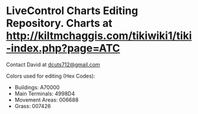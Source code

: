 # LiveControl Charts Editing Repository. Charts at http://kiltmchaggis.com/tikiwiki1/tiki-index.php?page=ATC 
Contact David at dcuts712@gmail.com

Colors used for editing (Hex Codes): 
- Buildings: A70000
- Main Terminals: 4998D4
- Movement Areas: 006688
- Grass: 007426
